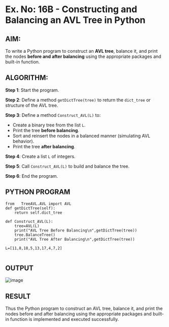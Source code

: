# Ex. No: 16B - Constructing and Balancing an AVL Tree in Python

## AIM:
To write a Python program to construct an **AVL tree**, balance it, and print the nodes **before and after balancing** using the appropriate packages and built-in function.


## ALGORITHM:

**Step 1**: Start the program.

**Step 2**: Define a method `getDictTree(tree)` to return the `dict_tree` or structure of the AVL tree.

**Step 3**: Define a method `Construct_AVL(L)` to:
- Create a binary tree from the list `L`.
- Print the tree **before balancing**.
- Sort and reinsert the nodes in a balanced manner (simulating AVL behavior).
- Print the tree **after balancing**.

**Step 4**: Create a list `L` of integers.

**Step 5**: Call `Construct_AVL(L)` to build and balance the tree.

**Step 6**: End the program.


## PYTHON PROGRAM
```
from   TreeAVL.AVL import AVL
def getDictTree(self):
    return self.dict_tree

def Construct_AVL(L):
    tree=AVL(L)
    print("AVL Tree Before Balancing\n",getDictTree(tree))
    tree.BalanceTree()
    print("AVL Tree After Balancing\n",getDictTree(tree))
    
L=[11,8,18,5,13,17,4,7,2]
    
```

## OUTPUT
![image](https://github.com/user-attachments/assets/87538854-1a35-4be3-9399-85d36c72b5c7)


## RESULT
Thus the Python program to construct an AVL tree, balance it, and print the nodes before and after balancing using the appropriate packages and built-in function is implemented and executed successfully.

